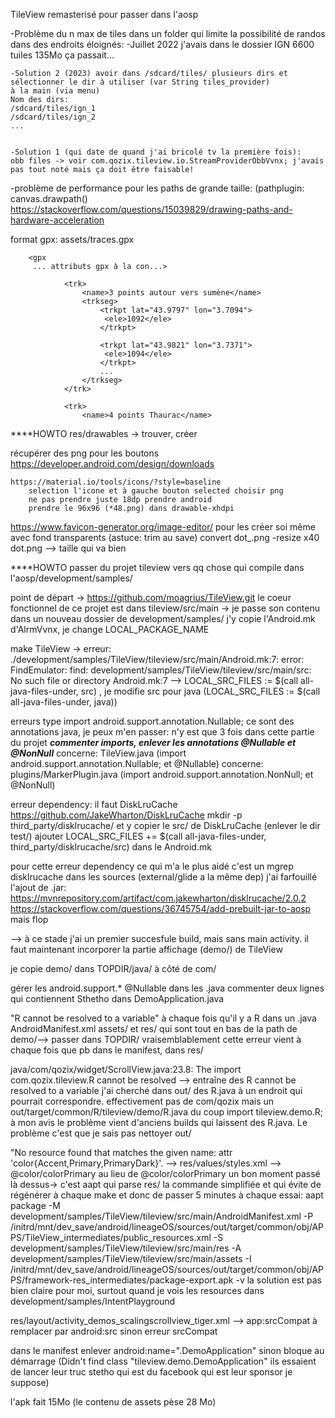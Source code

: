 TileView remasterisé pour passer dans l'aosp



-Problème du n max de tiles dans un folder qui limite la possibilité de randos dans des endroits éloignés:
	-Juillet 2022 j'avais dans le dossier IGN 6600 tuiles 135Mo ça passait...
	
	-Solution 2 (2023) avoir dans /sdcard/tiles/ plusieurs dirs et sélectionner le dir à utiliser (var String tiles_provider)
	à la main (via menu)
	Nom des dirs: 
	/sdcard/tiles/ign_1
	/sdcard/tiles/ign_2
	...


	-Solution 1 (qui date de quand j'ai bricolé tv la première fois):
	obb files -> voir com.qozix.tileview.io.StreamProviderObbVvnx; j'avais pas tout noté mais ça doit être faisable!

	
	

-problème de performance pour les paths de grande taille: (pathplugin: canvas.drawpath()
https://stackoverflow.com/questions/15039829/drawing-paths-and-hardware-acceleration



format gpx: assets/traces.gpx

<?xml version="1.0" encoding="UTF-8" ?>
		<gpx
		 ... attributs gpx à la con...>
		 
				<trk>
					<name>3 points autour vers sumène</name>
					<trkseg>		
						<trkpt lat="43.9797" lon="3.7094">
						 <ele>1092</ele>
						</trkpt>
					
						<trkpt lat="43.9821" lon="3.7371">
						 <ele>1094</ele>
						</trkpt>
						...
					</trkseg>
				</trk>	
				
				<trk>
					<name>4 points Thaurac</name>
						
						
						
						



****HOWTO res/drawables -> trouver, créer

récupérer des png pour les boutons
https://developer.android.com/design/downloads

	https://material.io/tools/icons/?style=baseline
		selection l'icone et à gauche bouton selected choisir png
		ne pas prendre juste 18dp prendre android
		prendre le 96x96 (*48.png) dans drawable-xhdpi
		
https://www.favicon-generator.org/image-editor/ pour les créer soi même avec fond transparents (astuce: trim au save)
	convert dot_.png -resize x40 dot.png --> taille qui va bien


****HOWTO passer du projet tileview vers qq chose qui compile dans l'aosp/development/samples/

point de départ -> https://github.com/moagrius/TileView.git
le coeur fonctionnel de ce projet est dans tileview/src/main -> je passe son contenu dans un nouveau dossier de development/samples/
j'y copie l'Android.mk d'AlrmVvnx, je change LOCAL_PACKAGE_NAME  

make TileView -> erreur: ./development/samples/TileView/tileview/src/main/Android.mk:7: error: FindEmulator: find: development/samples/TileView/tileview/src/main/src: No such file or directory
Android.mk:7 --> LOCAL_SRC_FILES := $(call all-java-files-under, src) , je modifie src pour java (LOCAL_SRC_FILES := $(call all-java-files-under, java))

erreurs type import android.support.annotation.Nullable; ce sont des annotations java, je peux m'en passer: n'y est que 3 fois dans cette partie du projet
***commenter imports, enlever les annotations @Nullable et @NonNull***
concerne: TileView.java (import android.support.annotation.Nullable; et @Nullable)
concerne: plugins/MarkerPlugin.java (import android.support.annotation.NonNull; et @NonNull)

erreur dependency: il faut DiskLruCache https://github.com/JakeWharton/DiskLruCache
mkdir -p third_party/disklrucache/ et y copier le src/ de DiskLruCache (enlever le dir test/) 
ajouter LOCAL_SRC_FILES += $(call all-java-files-under, third_party/disklrucache/src) dans le Android.mk

pour cette erreur dependency ce qui m'a le plus aidé c'est un mgrep disklrucache dans les sources (external/glide a la même dep)
j'ai farfouillé l'ajout de .jar: https://mvnrepository.com/artifact/com.jakewharton/disklrucache/2.0.2 https://stackoverflow.com/questions/36745754/add-prebuilt-jar-to-aosp mais flop

--> à ce stade j'ai un premier succesfule build, mais sans main activity. il faut maintenant incorporer la partie affichage (demo/) de TileView



je copie demo/ dans TOPDIR/java/ à côté de com/

gérer les android.support.* @Nullable dans les .java
commenter deux lignes qui contiennent Sthetho dans DemoApplication.java

"R cannot be resolved to a variable" à chaque fois qu'il y a R dans un .java  AndroidManifest.xml assets/ et res/ qui sont tout en bas de la path de demo/--> passer dans TOPDIR/ 
vraisemblablement cette erreur vient à chaque fois que pb dans le manifest, dans res/

java/com/qozix/widget/ScrollView.java:23.8: The import com.qozix.tileview.R cannot be resolved --> entraîne des R cannot be resolved to a variable
	j'ai cherché dans out/ des R.java à un endroit qui pourrait correspondre. effectivement pas de com/qozix mais un out/target/common/R/tileview/demo/R.java
	du coup import tileview.demo.R;
	à mon avis le problème vient d'anciens builds qui laissent des R.java. Le problème c'est que je sais pas nettoyer out/

"No resource found that matches the given name: attr 'color{Accent,Primary,PrimaryDark}'. --> res/values/styles.xml --> <item name="android:colorPrimary">@color/colorPrimary</item> au lieu de <item name="colorPrimary">@color/colorPrimary</item>
un bon moment passé là dessus-> c'est aapt qui parse res/ la commande simplifiée et qui évite de régénérer à chaque make et donc de passer 5 minutes à chaque essai: 
aapt package -M development/samples/TileView/tileview/src/main/AndroidManifest.xml -P /initrd/mnt/dev_save/android/lineageOS/sources/out/target/common/obj/APPS/TileView_intermediates/public_resources.xml -S development/samples/TileView/tileview/src/main/res -A development/samples/TileView/tileview/src/main/assets -I /initrd/mnt/dev_save/android/lineageOS/sources/out/target/common/obj/APPS/framework-res_intermediates/package-export.apk -v
la solution est pas bien claire pour moi, surtout quand je vois les resources dans development/samples/IntentPlayground


res/layout/activity_demos_scalingscrollview_tiger.xml --> app:srcCompat à remplacer par android:src sinon erreur srcCompat

dans le manifest enlever android:name=".DemoApplication" sinon bloque au démarrage (Didn't find class "tileview.demo.DemoApplication" ils essaient de lancer leur truc stetho qui est du facebook qui est leur sponsor je suppose)

l'apk fait 15Mo (le contenu de assets pèse 28 Mo)


